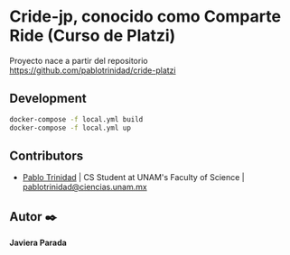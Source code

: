 # Cride-jp, conocido como Comparte Ride (Curso de Platzi)

Proyecto nace a partir del repositorio https://github.com/pablotrinidad/cride-platzi

## Development


```bash
docker-compose -f local.yml build
docker-compose -f local.yml up
```


## Contributors

- [Pablo Trinidad](https://github.com/pablotrinidad)
  | CS Student at UNAM's Faculty of Science | <pablotrinidad@ciencias.unam.mx>


## Autor ✒️

 **Javiera Parada** 